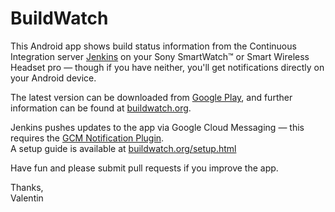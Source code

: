 BuildWatch
==========

This Android app shows build status information from the Continuous Integration server [Jenkins](http://jenkins-ci.org) on your Sony SmartWatch&trade; or Smart Wireless Headset pro &mdash; though if you have neither, you'll get notifications directly on your Android device.

The latest version can be downloaded from [Google Play](https://play.google.com/store/apps/details?id=com.crowflying.buildwatch&referrer=utm_source%3Dgithub%26utm_medium%3Dreadme), and further information can be found at [buildwatch.org](http://buildwatch.org/?utm_source=github&utm_medium=readme).

Jenkins pushes updates to the app via Google Cloud Messaging &mdash; this requires the [GCM Notification Plugin](https://wiki.jenkins-ci.org/display/JENKINS/GCM+Notification+Plugin).  
A setup guide is available at [buildwatch.org/setup.html](http://buildwatch.org/setup.html?utm_source=github&utm_medium=readme)

Have fun and please submit pull requests if you improve the app.

Thanks,  
Valentin
